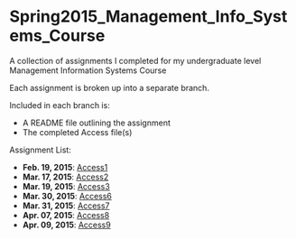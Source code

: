 # Spring2015_Management_Info_Systems_Course
A collection of assignments I completed for my undergraduate level Management Information Systems Course

Each assignment is broken up into a separate branch.

Included in each branch is:
* A README file outlining the assignment
* The completed Access file(s)

Assignment List:
* **Feb. 19, 2015**: <a href = https://github.com/Pomponst/Spring2015_Management_Info_Systems_Course/tree/Access1>Access1</a>
* **Mar. 17, 2015**: <a href = https://github.com/Pomponst/Spring2015_Management_Info_Systems_Course/tree/Access2>Access2</a>
* **Mar. 19, 2015**: <a href = https://github.com/Pomponst/Spring2015_Management_Info_Systems_Course/tree/Access3>Access3</a>
* **Mar. 30, 2015**: <a href = https://github.com/Pomponst/Spring2015_Management_Info_Systems_Course/tree/Access6>Access6</a>
* **Mar. 31, 2015**: <a href = https://github.com/Pomponst/Spring2015_Management_Info_Systems_Course/tree/Access7>Access7</a>
* **Apr. 07, 2015**: <a href = https://github.com/Pomponst/Spring2015_Management_Info_Systems_Course/tree/Access8>Access8</a>
* **Apr. 09, 2015**: <a href = https://github.com/Pomponst/Spring2015_Management_Info_Systems_Course/tree/Access9>Access9</a>
